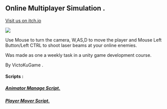 ## Online Multiplayer Simulation .
[Visit us on itch.io](https://victoku1.itch.io/online-multiplayer-simulation)


[![](http://img.youtube.com/vi/Zww1qqbtNgY/0.jpg)](http://www.youtube.com/watch?v=Zww1qqbtNgY "Online Multiplayer Simulation")

Use Mouse to turn the camera, W,AS,D to move the player and Mouse Left Button/Left CTRL to shoot laser beams at your online enemies.

Was made as one a weekly task in a unity game development course.

By VictoKuGame .


#### Scripts :
##### [Animator Manage Script.](https://github.com/VictoKuGame/Online-Multiplayer-Simulation/blob/main/Assets/scripts/Player/AnimatorManager.cs)
##### [Player Mover Script.](https://github.com/VictoKuGame/Online-Multiplayer-Simulation/blob/main/Assets/scripts/Player/PlayerMover.cs)












